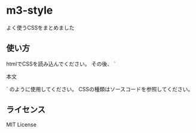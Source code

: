 # m3-style
よく使うCSSをまとめました

## 使い方
> <link href="m3-style.css" rel="stylesheet">
htmlでCSSを読み込んでください。
その後、
`<div class="small bold">
  本文
</div>`
のように使用してください。
CSSの種類はソースコードを参照してください。

## ライセンス
MIT License

